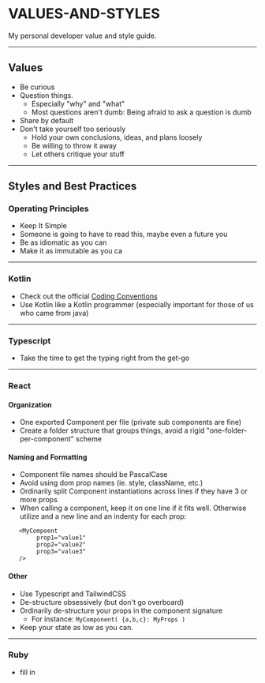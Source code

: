 # VALUES-AND-STYLES
My personal developer value and style guide.

---

## Values

* Be curious
* Question things. 
    * Especially "why" and "what"
    * Most questions aren't dumb: Being afraid to ask a question is dumb
* Share by default
* Don't take yourself too seriously
    * Hold your own conclusions, ideas, and plans loosely
    * Be willing to throw it away
    * Let others critique your stuff

---

## Styles and Best Practices

### Operating Principles
* Keep It Simple
* Someone is going to have to read this, maybe even a future you
* Be as idiomatic as you can
* Make it as immutable as you ca
---

### Kotlin

* Check out the official [Coding Conventions](https://kotlinlang.org/docs/coding-conventions.html)
* Use Kotlin like a Kotlin programmer (especially important for those of us who came from java)

---

### Typescript

* Take the time to get the typing right from the get-go

---

### React

#### Organization
* One exported Component per file (private sub components are fine)
* Create a folder structure that groups things, avoid a rigid "one-folder-per-component" scheme

#### Naming and Formatting 
* Component file names should be PascalCase
* Avoid using dom prop names (ie. style, className, etc.)
* Ordinarily split Component instantiations across lines if they have 3 or more props
* When calling a component, keep it on one line if it fits well. Otherwise utilize and a new line and an indenty for each prop:

```agsl
   <MyCompoent
        prop1="value1"
        prop2="value2"
        prop3="value3"
   />
```

#### Other
* Use Typescript and TailwindCSS
* De-structure obsessively (but don't go overboard)
* Ordinarily de-structure your props in the component signature 
    * For instance: `MyComponent( {a,b,c}: MyProps )`
* Keep your state as low as you can.

---

### Ruby

* fill in
